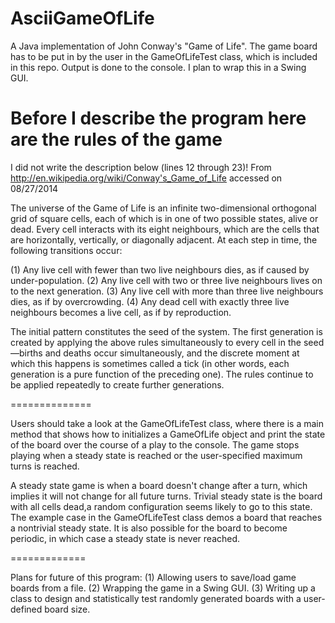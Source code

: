 AsciiGameOfLife
===============

A Java implementation of John Conway's "Game of Life". The game board has to be put in by the user in the GameOfLifeTest class, which is included in this repo. Output is done to the console. I plan to wrap this in a Swing GUI. 

Before I describe the program here are the rules of the game
===============

I did not write the description below (lines 12 through 23)!
From http://en.wikipedia.org/wiki/Conway's_Game_of_Life accessed on 08/27/2014

The universe of the Game of Life is an infinite two-dimensional orthogonal grid of square cells, each of which is in 
one of two possible states, alive or dead. Every cell interacts with its eight neighbours, which are the cells that are horizontally, vertically, or diagonally adjacent. At each step in time, the following transitions occur:

  (1) Any live cell with fewer than two live neighbours dies, as if caused by under-population.
  (2) Any live cell with two or three live neighbours lives on to the next generation.
  (3) Any live cell with more than three live neighbours dies, as if by overcrowding.
  (4) Any dead cell with exactly three live neighbours becomes a live cell, as if by reproduction.

The initial pattern constitutes the seed of the system. The first generation is created by applying the above rules
simultaneously to every cell in the seed—births and deaths occur simultaneously, and the discrete moment at which this
happens is sometimes called a tick (in other words, each generation is a pure function of the preceding one). The rules
continue to be applied repeatedly to create further generations.

==============

Users should take a look at the GameOfLifeTest class, where there is a main method that shows how to initializes a GameOfLife object and print the state of the board over the course of a play to the console. The game stops playing when a steady state is reached or the user-specified maximum turns is reached. 

A steady state game is when a board doesn't change after a turn, which implies it will not change for all future turns. Trivial steady state is the board with all cells dead,a random configuration seems likely to go to this state. The example case in the GameOfLifeTest class demos a board that reaches a nontrivial steady state. It is also possible for the board to become periodic, in which case a steady state is never reached. 

=============

Plans for future of this program: 
  (1) Allowing users to save/load game boards from a file.
  (2) Wrapping the game in a Swing GUI. 
  (3) Writing up a class to design and statistically test randomly generated boards with a user-defined board size.
  
